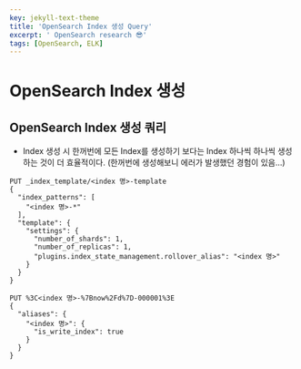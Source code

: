 ```yaml
---
key: jekyll-text-theme
title: 'OpenSearch Index 생성 Query'
excerpt: ' OpenSearch research 😎'
tags: [OpenSearch, ELK]
---
```


# OpenSearch Index 생성

## OpenSearch Index 생성 쿼리

* Index 생성 시 한꺼번에 모든 Index를 생성하기 보다는 Index 하나씩 하나씩 생성하는 것이 더 효율적이다. (한꺼번에 생성해보니 에러가 발생했던 경험이 있음...)

```
PUT _index_template/<index 명>-template
{
  "index_patterns": [
    "<index 명>-*"
  ],
  "template": {
    "settings": {
      "number_of_shards": 1,
      "number_of_replicas": 1,
      "plugins.index_state_management.rollover_alias": "<index 명>"
    }
  }
}

PUT %3C<index 명>-%7Bnow%2Fd%7D-000001%3E
{
  "aliases": {
    "<index 명>": {
      "is_write_index": true
    }
  }
}
```